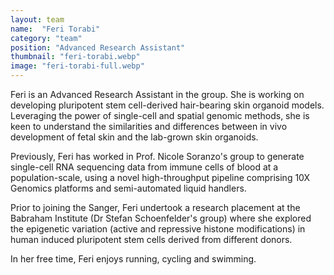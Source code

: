 ```yaml
---
layout: team
name:  "Feri Torabi"
category: "team"
position: "Advanced Research Assistant"
thumbnail: "feri-torabi.webp"
image: "feri-torabi-full.webp"
---
```

Feri is an Advanced Research Assistant in the group. She is working on developing pluripotent stem cell-derived hair-bearing skin organoid models. Leveraging the power of single-cell and spatial genomic methods, she is keen to understand the similarities and differences between in vivo development of fetal skin and the lab-grown skin organoids. 

Previously, Feri has worked in Prof. Nicole Soranzo's group to generate single-cell RNA sequencing data from immune cells of blood at a population-scale, using a novel high-throughput pipeline comprising 10X Genomics platforms and semi-automated liquid handlers.

Prior to joining the Sanger, Feri undertook a research placement at the Babraham Institute (Dr Stefan Schoenfelder's group) where she explored the epigenetic variation (active and repressive histone modifications) in human induced pluripotent stem cells derived from different donors.

In her free time, Feri enjoys running, cycling and swimming. 